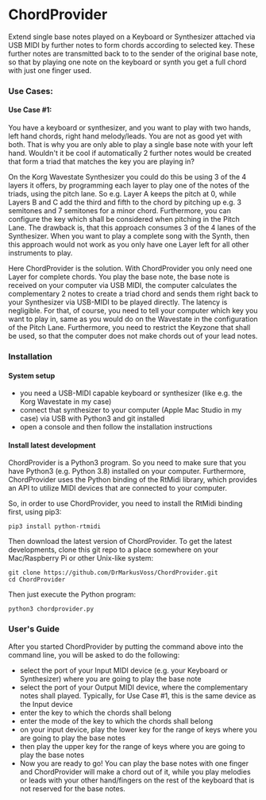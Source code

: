 # ChordProvider
Extend single base notes played on a Keyboard or Synthesizer attached via USB MIDI by further notes to form chords according to selected key.
These further notes are transmitted back to to the sender of the original base note, so that by playing one note on the keyboard or synth you get
a full chord with just one finger used.

### Use Cases:
#### Use Case #1:
You have a keyboard or synthesizer, and you want to play with two hands, left hand chords, right hand melody/leads. You are not as good
yet with both. That is why you are only able to play a single base note
with your left hand. Wouldn't it be cool if automatically 2 further notes would be created that form a triad 
that matches the key you are playing in?

On the Korg Wavestate Synthesizer you could do this be using 3 of the 4 layers it offers, by programming
each layer to play one of the notes of the triads, using the pitch lane. So e.g. Layer A keeps the pitch
at 0, while Layers B and C add the third and fifth to the chord by pitching up e.g. 3 semitones and 7 semitones
for a minor chord. Furthermore, you can configure the key which shall be considered when pitching in the Pitch
Lane. The drawback is, that this approach consumes 3 of the 4 lanes of the Synthesizer. When you want to play
a complete song with the Synth, then this approach would not work as you only have one Layer left for all 
other instruments to play.

Here ChordProvider is the solution. With ChordProvider you only need one Layer for complete chords. You play
the base note, the base note is received on your computer via USB MIDI, the computer calculates the complementary
2 notes to create a triad chord and sends them right back to your Synthesizer via USB-MIDI to be played directly.
The latency is negligible. For that, of course, you need to tell your computer which key you want to 
play in, same as you would do on the Wavestate in the configuration of the Pitch Lane. Furthermore, you need
to restrict the Keyzone that shall be used, so that the computer does not make chords out of your lead notes. 

### Installation
#### System setup
- you need a USB-MIDI capable keyboard or synthesizer (like e.g. the Korg Wavestate in my case)
- connect that synthesizer to your computer (Apple Mac Studio in my case) via USB with Python3 and git installed
- open a console and then follow the installation instructions

#### Install latest development
ChordProvider is a Python3 program. So you need to make sure that you have Python3 (e.g. Python 3.8) installed
on your computer. Furthermore, ChordProvider uses the Python binding of the RtMidi library, which provides
an API to utilize MIDI devices that are connected to your computer. 

So, in order to use ChordProvider, you need to install the RtMidi binding first, using pip3:

    pip3 install python-rtmidi

Then download the latest version of ChordProvider. To get the latest developments, clone this git repo to a place somewhere on your Mac/Raspberry Pi or other Unix-like
system:

    git clone https://github.com/DrMarkusVoss/ChordProvider.git
    cd ChordProvider

Then just execute the Python program:

    python3 chordprovider.py


### User's Guide
After you started ChordProvider by putting the command above into the command line, you will be asked 
to do the following:
- select the port of your Input MIDI device (e.g. your Keyboard or Synthesizer)
   where you are going to play the base note
- select the port of your Output MIDI device, where the complementary notes shall
  played. Typically, for Use Case #1, this is the same device as the Input device
- enter the key to which the chords shall belong
- enter the mode of the key to which the chords shall belong
- on your input device, play the lower key for the range of keys where you are going
  to play the base notes
- then play the upper key for the range of keys where you are going to play the base
  notes
- Now you are ready to go! You can play the base notes with one finger and ChordProvider 
  will make a chord out of it, while you play melodies or leads with your other hand/fingers
  on the rest of the keyboard that is not reserved for the base notes.